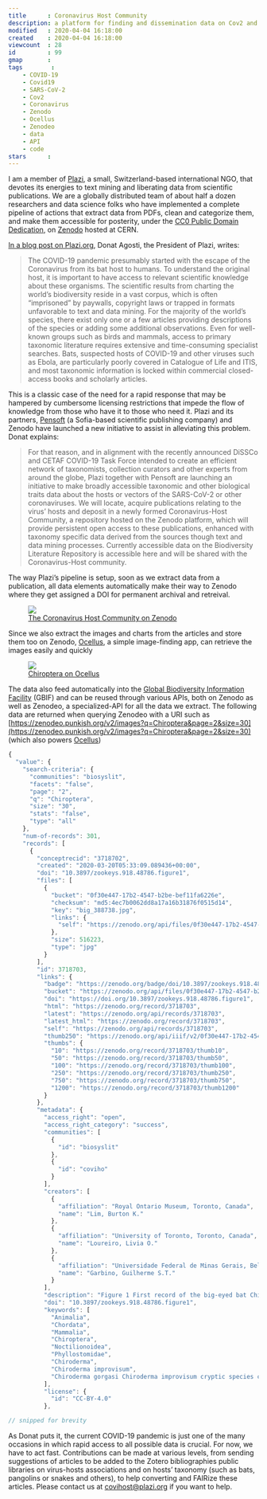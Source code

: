 ```yaml
---
title      : Coronavirus Host Community
description: a platform for finding and dissemination data on Cov2 and COVID-19
modified   : 2020-04-04 16:18:00
created    : 2020-04-04 16:18:00
viewcount  : 28
id         : 99
gmap       : 
tags        :
    - COVID-19
    - Covid19
    - SARS-CoV-2
    - Cov2
    - Coronavirus
    - Zenodo
    - Ocellus
    - Zenodeo
    - data
    - API
    - code
stars      : 
---
```


I am a member of [Plazi](http://plazi.org), a small, Switzerland-based international NGO, that devotes its energies to text mining and liberating data from scientific publications. We are a globally distributed team of about half a dozen researchers and data science folks who have implemented a complete pipeline of actions that extract data from PDFs, clean and categorize them, and make them accessible for posterity, under the [CC0 Public Domain Dedication](https://creativecommons.org/publicdomain/zero/1.0/legalcode), on [Zenodo](https://zenodo.org) hosted at CERN.

[In a blog post on Plazi.org](http://plazi.org/news/beitrag/plazi-and-pensoft-launch-an-initiative-to-provide-access-to-scholarly-published-data-about-coronavirus-hosts/a842a012361dd7a7c96b87e21bce8653/), Donat Agosti, the President of Plazi, writes:

> The COVID-19 pandemic presumably started with the escape of the Coronavirus from its bat host to humans. To understand the original host, it is important to have access to relevant scientific knowledge about these organisms. The scientific results from charting the world’s biodiversity reside in a vast corpus, which is often “imprisoned” by paywalls, copyright laws or trapped in formats unfavorable to text and data mining. For the majority of the world’s species, there exist only one or a few articles providing descriptions of the species or adding some additional observations. Even for well-known groups such as birds and mammals, access to primary taxonomic literature requires extensive and time-consuming specialist searches. Bats, suspected hosts of COVID-19 and other viruses such as Ebola, are particularly poorly covered in Catalogue of Life and ITIS, and most taxonomic information is locked within commercial closed-access books and scholarly articles.

This is a classic case of the need for a rapid response that may be hampered by cumbersome licensing restrictions that impede the flow of knowledge from those who have it to those who need it. Plazi and its partners, [Pensoft](https://pensoft.net/) (a Sofia-based scientific publishing company) and Zenodo have launched a new initiative to assist in alleviating this problem. Donat explains:

> For that reason, and in alignment with the recently announced DiSSCo and CETAF COVID-19 Task Force intended to create an efficient network of taxonomists, collection curators and other experts from around the globe, Plazi together with Pensoft are launching an initiative to make broadly accessible taxonomic and other biological traits data about the hosts or vectors of the SARS-CoV-2 or other coronaviruses. We will locate, acquire publications relating to the virus’ hosts and deposit in a newly formed Coronavirus-Host Community, a repository hosted on the Zenodo platform, which will provide persistent open access to these publications, enhanced with taxonomy specific data derived from the sources though text and data mining processes. Currently accessible data on the Biodiversity Literature Repository is accessible here and will be shared with the Coronavirus-Host community.

The way Plazi’s pipeline is setup, soon as we extract data from a publication, all data elements automatically make their way to Zenodo where they get assigned a DOI for permanent archival and retreival. 

<figure>
    <img src="img/coviho-zenodo.jpg">
    <figcaption><a href="https://zenodo.org/communities/coviho/?page=1&size=20" target="_blank" title="Chiroptera on the Coronavirus Host Community on Zenodo">The Coronavirus Host Community on Zenodo</a></figcaption>
</figure>

Since we also extract the images and charts from the articles and store them too on Zenodo, [Ocellus](https://ocellus.punkish.org), a simple image-finding app, can retrieve the images easily and quickly

<figure>
    <img src="img/coviho-ocellus.jpg">
    <figcaption><a href="https://ocellus.punkish.org/images.html?q=Chiroptera&size=30&page=2&communities=biosyslit" target="_blank" title="Chiroptera on Ocellus">Chiroptera on Ocellus</a></figcaption>
</figure>

The data also feed automatically into the [Global Biodiversity Information Facility](https://gbif.org) (GBIF) and can be reused through various APIs, both on Zenodo as well as Zenodeo, a specialized-API for all the data we extract. The following data are returned when querying Zenodeo with a URI such as [https://zenodeo.punkish.org/v2/images?q=Chiroptera&page=2&size=30](https://zenodeo.punkish.org/v2/images?q=Chiroptera&page=2&size=30) (which also powers [Ocellus](https://ocellus.punkish.org/images.html?q=Chiroptera&size=30&page=2&communities=biosyslit))


```js
{
  "value": {
    "search-criteria": {
      "communities": "biosyslit",
      "facets": "false",
      "page": "2",
      "q": "Chiroptera",
      "size": "30",
      "stats": "false",
      "type": "all"
    },
    "num-of-records": 301,
    "records": [
      {
        "conceptrecid": "3718702",
        "created": "2020-03-20T05:33:09.089436+00:00",
        "doi": "10.3897/zookeys.918.48786.figure1",
        "files": [
          {
            "bucket": "0f30e447-17b2-4547-b2be-bef11fa6226e",
            "checksum": "md5:4ec7b0062dd8a17a16b31876f0515d14",
            "key": "big_388738.jpg",
            "links": {
              "self": "https://zenodo.org/api/files/0f30e447-17b2-4547-b2be-bef11fa6226e/big_388738.jpg"
            },
            "size": 516223,
            "type": "jpg"
          }
        ],
        "id": 3718703,
        "links": {
          "badge": "https://zenodo.org/badge/doi/10.3897/zookeys.918.48786.figure1.svg",
          "bucket": "https://zenodo.org/api/files/0f30e447-17b2-4547-b2be-bef11fa6226e",
          "doi": "https://doi.org/10.3897/zookeys.918.48786.figure1",
          "html": "https://zenodo.org/record/3718703",
          "latest": "https://zenodo.org/api/records/3718703",
          "latest_html": "https://zenodo.org/record/3718703",
          "self": "https://zenodo.org/api/records/3718703",
          "thumb250": "https://zenodo.org/api/iiif/v2/0f30e447-17b2-4547-b2be-bef11fa6226e:935dbc45-af59-412a-ae00-b98de748c209:big_388738.jpg/full/250,/0/default.jpg",
          "thumbs": {
            "10": "https://zenodo.org/record/3718703/thumb10",
            "50": "https://zenodo.org/record/3718703/thumb50",
            "100": "https://zenodo.org/record/3718703/thumb100",
            "250": "https://zenodo.org/record/3718703/thumb250",
            "750": "https://zenodo.org/record/3718703/thumb750",
            "1200": "https://zenodo.org/record/3718703/thumb1200"
          }
        },
        "metadata": {
          "access_right": "open",
          "access_right_category": "success",
          "communities": [
            {
              "id": "biosyslit"
            },
            {
              "id": "coviho"
            }
          ],
          "creators": [
            {
              "affiliation": "Royal Ontario Museum, Toronto, Canada",
              "name": "Lim, Burton K."
            },
            {
              "affiliation": "University of Toronto, Toronto, Canada",
              "name": "Loureiro, Livia O."
            },
            {
              "affiliation": "Universidade Federal de Minas Gerais, Belo Horizonte, Brazil",
              "name": "Garbino, Guilherme S.T."
            }
          ],
          "description": "Figure 1 First record of the big-eyed bat Chiroderma improvisum from Nevis (ROM 126002).",
          "doi": "10.3897/zookeys.918.48786.figure1",
          "keywords": [
            "Animalia",
            "Chordata",
            "Mammalia",
            "Chiroptera",
            "Noctilionoidea",
            "Phyllostomidae",
            "Chiroderma",
            "Chiroderma improvisum",
            "Chiroderma gorgasi Chiroderma improvisum cryptic species cytochrome c oxidase subunit 1 Lesser Antilles"
          ],
          "license": {
            "id": "CC-BY-4.0"
          },

// snipped for brevity
```

As Donat puts it, the current COVID-19 pandemic is just one of the many occasions in which rapid access to all possible data is crucial. For now, we have to act fast. Contributions can be made at various levels, from sending suggestions of articles to be added to the Zotero bibliographies public libraries on virus-hosts associations and on hosts’ taxonomy (such as bats, pangolins or snakes and others), to help converting and FAIRize these articles. Please contact us at [covihost@plazi.org](mailto:covihost@plazi.org) if you want to help.
